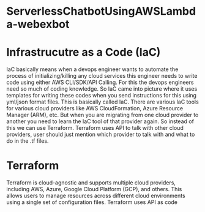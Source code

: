 # ServerlessChatbotUsingAWSLambda-webexbot


# Infrastrucutre as a Code (IaC)
IaC basically means when a devops engineer wants to automate the process of initializing/killing any cloud services this engineer needs to write code using either AWS CLI/SDK/API Calling. For this the devops engineers need so much of coding knowledge. So IaC came into picture where it uses templates for writing these codes when you send instructions for this using yml/json format files. This is basically called IaC.
There are various IaC tools for various cloud providers like AWS CloudFormation, Azure Resource Manager (ARM), etc. But when you are migrating from one cloud provider to another you need to learn the IaC tool of that provider again. So instead of this we can use Terraform. Terraform uses API to talk with other cloud providers, user should just mention which provider to talk with and what to do in the .tf files. 
# Terraform 
Terraform is cloud-agnostic and supports multiple cloud providers, including AWS, Azure, Google Cloud Platform (GCP), and others. This allows users to manage resources across different cloud environments using a single set of configuration files.
Terraform uses API as code
